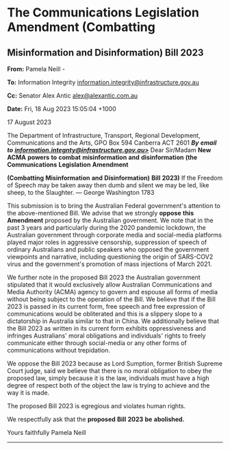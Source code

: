# The Communications Legislation Amendment (Combatting
## Misinformation and Disinformation) Bill 2023

**From:** Pamela Neill    -

**To:** Information Integrity [<information.integrity@infrastructure.gov.au>](mailto:information.integrity@infrastructure.gov.au)

**Cc:** Senator Alex Antic [<alex@alexantic.com.au>](mailto:alex@alexantic.com.au)

**Date:** Fri, 18 Aug 2023 15:05:04 +1000

17 August 2023

The Department of Infrastructure, Transport, Regional Development,
Communications and the Arts,
GPO Box 594
Canberra ACT 2601
**_By_** **_email_** **_to_** **_[information.integnty@infrastructure.gov.au>](mailto:y@infrastructure.gov.au)_**
Dear Sir/Madam
**New** **ACMA** **powers** **to** **combat** **misinformation** **and** **disinformation** **(the** **Communications** **Legislation** **Amendment**

**(Combatting** **Misinformation** **and** **Disinformation)** **Bill** **2023)**
If the Freedom of Speech may be taken away then dumb and silent we may be led,
like sheep, to the Slaughter. — George Washington 1783

This submission is to bring the Australian Federal government's attention to the above-mentioned Bill.
We advise that we strongly **oppose** **this** **Amendment** proposed by the Australian government.
We note that in the past 3 years and particularly during the 2020 pandemic lockdown, the Australian government
through corporate media and social-media platforms played major roles in aggressive censorship, suppression of
speech of ordinary Australians and public speakers who opposed the government viewpoints and narrative, including
questioning the origin of SARS-COV2 virus and the government's promotion of mass injections of March 2021.

We further note in the proposed Bill 2023 the Australian government stipulated that it would exclusively allow
Australian Communications and Media Authority (ACMA) agency to govern and espouse all forms of media without
being subject to the operation of the Bill.
We believe that if the Bill 2023 is passed in its current form, free speech and free expression of communications
would be obliterated and this is a slippery slope to a dictatorship in Australia similar to that in China.
We additionally believe that the Bill 2023 as written in its current form exhibits oppressiveness and infringes
Australians' moral obligations and individuals' rights to freely communicate either through social-media or any other
forms of communications without trepidation.

We oppose the Bill 2023 because as Lord Sumption, former British Supreme Court judge, said we believe that there
is no moral obligation to obey the proposed law, simply because it is the law, individuals must have a high degree of
respect both of the object the law is trying to achieve and the way it is made.

The proposed Bill 2023 is egregious and violates human rights.

We respectfully ask that the **proposed** **Bill** **2023** **be** **abolished.**

Yours faithfully
Pamela Neill


-----

